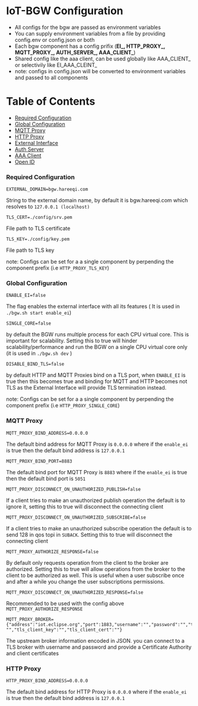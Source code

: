 # IoT-BGW Configuration
* All configs for the bgw are passed as environment variables
* You can supply environment variables from a file by providing config.env or config.json or both
* Each bgw component has a config prifix (**EI_, HTTP_PROXY_, MQTT_PROXY_, AUTH_SERVER_, AAA_CLIENT_**)
* Shared config like the aaa client, can be used globally like AAA_CLIENT_ or selectivily like EI_AAA_CLEINT_
* note: configs in config.json will be converted to environment variables and passed to all components

# Table of Contents
* [Required Configuration](#Required)
* [Global Configuration](#Global)
* [MQTT Proxy](#MQTT)
* [HTTP Proxy](#HTTP)
* [External Interface](#EI)
* [Auth Server](#Auth)
* [AAA Client](#AAA)
* [Open ID](#OpenID)


### Required Configuration
<a name="Required"></a>
```
EXTERNAL_DOMAIN=bgw.hareeqi.com
```
String to the external domain name, by default it is bgw.hareeqi.com which resolves to `127.0.0.1 (localhost)`
```
TLS_CERT=./config/srv.pem
```
File path to TLS certificate
```
TLS_KEY=./config/key.pem
```
File path to TLS key


note: Configs can be set for a a single component by perpending the component prefix (i.e `HTTP_PROXY_TLS_KEY`)

### Global Configuration
<a name="Global"></a>
```
ENABLE_EI=false
```
The flag enables the external interface with all its features ( It is used in `./bgw.sh start enable_ei`)
```
SINGLE_CORE=false
```
by default the BGW runs multiple process for each CPU virtual core. This is important for scalability. Setting this to true will hinder scalability/performance and run the BGW on a single CPU virtual core only (it is used in `./bgw.sh dev` )

```
DISABLE_BIND_TLS=false
```
by default HTTP and MQTT Proxies bind on a TLS port, when `ENABLE_EI` is true then this becomes true and binding for MQTT and HTTP becomes not TLS as the External Interface will provide TLS termination instead.


note: Configs can be set for a a single component by perpending the component prefix (i.e `HTTP_PROXY_SINGLE_CORE`)

### MQTT Proxy
<a name="MQTT"></a>
```
MQTT_PROXY_BIND_ADDRESS=0.0.0.0
```
The default bind address for MQTT Proxy is `0.0.0.0` where if the `enable_ei` is true then the default bind address is `127.0.0.1`
```
MQTT_PROXY_BIND_PORT=8883
```
The default bind port for MQTT Proxy is `8883` where if the `enable_ei` is true then the default bind port is `5051`
```
MQTT_PROXY_DISCONNECT_ON_UNAUTHORIZED_PUBLISH=false
```
If a client tries to make an unauthorized publish operation the default is to ignore it, setting this to true will disconnect the connecting client
```
MQTT_PROXY_DISCONNECT_ON_UNAUTHORIZED_SUBSCRIBE=false
```
If a client tries to make an unauthorized subscribe operation the default is to send 128 in qos topi in `SUBACK`. Setting this to true will disconnect the connecting client
```
MQTT_PROXY_AUTHORIZE_RESPONSE=false
```
By default only requests operation from the client to the broker are authorized. Setting this to true will allow operations from the broker to the client to be authorized as well. This is useful when a user subscribe once and after a while you change the user subscriptions permissions.
```
MQTT_PROXY_DISCONNECT_ON_UNAUTHORIZED_RESPONSE=false
```
Recommended to be used with the config above `MQTT_PROXY_AUTHORIZE_RESPONSE`
```
MQTT_PROXY_BROKER={"address":"iot.eclipse.org","port":1883,"username":"","password":"","tls":false,"tls_ca": "","tls_client_key":"","tls_client_cert":""}
```
The upstream broker information encoded in JSON. you can connect to a TLS broker with username and password and provide a Certificate Authority and client certificates

### HTTP Proxy
<a name="HTTP"></a>
```
HTTP_PROXY_BIND_ADDRESS=0.0.0.0
```
The default bind address for HTTP Proxy is `0.0.0.0` where if the `enable_ei` is true then the default bind address is `127.0.0.1`
